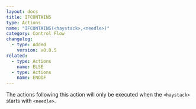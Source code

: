 ```yaml
---
layout: docs
title: IFCONTAINS
type: Actions
name: "IFCONTAINS(<haystack>,<needle>)"
category: Control Flow
changelog:
  - type: Added
    version: v0.8.5
related:
  - type: Actions
    name: ELSE
  - type: Actions
    name: ENDIF
---
```

The actions following this action will only be executed when the `<haystack>` starts with `<needle>`.
